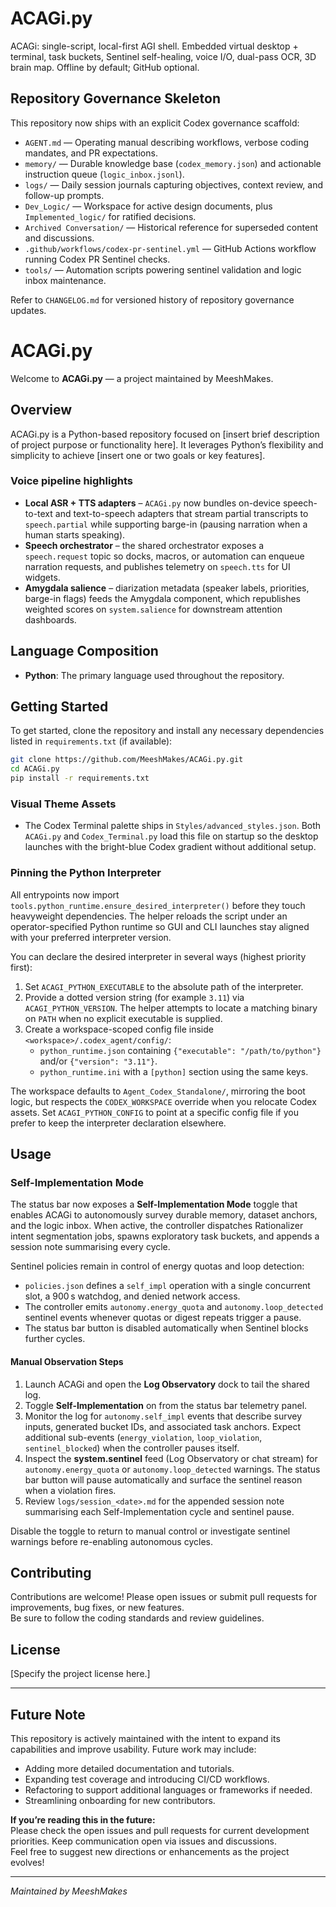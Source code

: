 # ACAGi.py

ACAGi: single-script, local-first AGI shell. Embedded virtual desktop + terminal, task buckets, Sentinel self-healing, voice I/O, dual-pass OCR, 3D brain map. Offline by default; GitHub optional.

## Repository Governance Skeleton
This repository now ships with an explicit Codex governance scaffold:
- `AGENT.md` — Operating manual describing workflows, verbose coding mandates, and PR expectations.
- `memory/` — Durable knowledge base (`codex_memory.json`) and actionable instruction queue (`logic_inbox.jsonl`).
- `logs/` — Daily session journals capturing objectives, context review, and follow-up prompts.
- `Dev_Logic/` — Workspace for active design documents, plus `Implemented_logic/` for ratified decisions.
- `Archived Conversation/` — Historical reference for superseded content and discussions.
- `.github/workflows/codex-pr-sentinel.yml` — GitHub Actions workflow running Codex PR Sentinel checks.
- `tools/` — Automation scripts powering sentinel validation and logic inbox maintenance.

Refer to `CHANGELOG.md` for versioned history of repository governance updates.

# ACAGi.py

Welcome to **ACAGi.py** — a project maintained by MeeshMakes.

## Overview

ACAGi.py is a Python-based repository focused on [insert brief description of project purpose or functionality here].
It leverages Python’s flexibility and simplicity to achieve [insert one or two goals or key features].

### Voice pipeline highlights

- **Local ASR + TTS adapters** – `ACAGi.py` now bundles on-device speech-to-text
  and text-to-speech adapters that stream partial transcripts to
  `speech.partial` while supporting barge-in (pausing narration when a human
  starts speaking).
- **Speech orchestrator** – the shared orchestrator exposes a
  `speech.request` topic so docks, macros, or automation can enqueue narration
  requests, and publishes telemetry on `speech.tts` for UI widgets.
- **Amygdala salience** – diarization metadata (speaker labels, priorities,
  barge-in flags) feeds the Amygdala component, which republishes weighted
  scores on `system.salience` for downstream attention dashboards.

## Language Composition

- **Python**: The primary language used throughout the repository.

## Getting Started

To get started, clone the repository and install any necessary dependencies listed in `requirements.txt` (if available):

```bash
git clone https://github.com/MeeshMakes/ACAGi.py.git
cd ACAGi.py
pip install -r requirements.txt
```

### Visual Theme Assets

- The Codex Terminal palette ships in `Styles/advanced_styles.json`. Both `ACAGi.py` and `Codex_Terminal.py` load this file on startup so the desktop launches with the bright-blue Codex gradient without additional setup.

### Pinning the Python Interpreter

All entrypoints now import `tools.python_runtime.ensure_desired_interpreter()`
before they touch heavyweight dependencies. The helper reloads the script under
an operator-specified Python runtime so GUI and CLI launches stay aligned with
your preferred interpreter version.

You can declare the desired interpreter in several ways (highest priority
first):

1. Set `ACAGI_PYTHON_EXECUTABLE` to the absolute path of the interpreter.
2. Provide a dotted version string (for example `3.11`) via
   `ACAGI_PYTHON_VERSION`. The helper attempts to locate a matching binary on
   `PATH` when no explicit executable is supplied.
3. Create a workspace-scoped config file inside
   `<workspace>/.codex_agent/config/`:
   - `python_runtime.json` containing `{"executable": "/path/to/python"}`
     and/or `{"version": "3.11"}`.
   - `python_runtime.ini` with a `[python]` section using the same keys.

The workspace defaults to `Agent_Codex_Standalone/`, mirroring the boot logic,
but respects the `CODEX_WORKSPACE` override when you relocate Codex assets. Set
`ACAGI_PYTHON_CONFIG` to point at a specific config file if you prefer to keep
the interpreter declaration elsewhere.

## Usage

### Self-Implementation Mode

The status bar now exposes a **Self-Implementation Mode** toggle that enables
ACAGi to autonomously survey durable memory, dataset anchors, and the logic
inbox. When active, the controller dispatches Rationalizer intent segmentation
jobs, spawns exploratory task buckets, and appends a session note summarising
every cycle.

Sentinel policies remain in control of energy quotas and loop detection:

- `policies.json` defines a `self_impl` operation with a single concurrent slot,
  a 900 s watchdog, and denied network access.
- The controller emits `autonomy.energy_quota` and `autonomy.loop_detected`
  sentinel events whenever quotas or digest repeats trigger a pause.
- The status bar button is disabled automatically when Sentinel blocks further
  cycles.

#### Manual Observation Steps

1. Launch ACAGi and open the **Log Observatory** dock to tail the shared log.
2. Toggle **Self-Implementation** on from the status bar telemetry panel.
3. Monitor the log for `autonomy.self_impl` events that describe survey inputs,
   generated bucket IDs, and associated task anchors. Expect additional
   sub-events (`energy_violation`, `loop_violation`, `sentinel_blocked`) when
   the controller pauses itself.
4. Inspect the **system.sentinel** feed (Log Observatory or chat stream) for
   `autonomy.energy_quota` or `autonomy.loop_detected` warnings. The status bar
   button will pause automatically and surface the sentinel reason when a
   violation fires.
5. Review `logs/session_<date>.md` for the appended session note summarising
   each Self-Implementation cycle and sentinel pause.

Disable the toggle to return to manual control or investigate sentinel
warnings before re-enabling autonomous cycles.

## Contributing

Contributions are welcome! Please open issues or submit pull requests for improvements, bug fixes, or new features.  
Be sure to follow the coding standards and review guidelines.

## License

[Specify the project license here.]

---

## Future Note

This repository is actively maintained with the intent to expand its capabilities and improve usability. Future work may include:

- Adding more detailed documentation and tutorials.
- Expanding test coverage and introducing CI/CD workflows.
- Refactoring to support additional languages or frameworks if needed.
- Streamlining onboarding for new contributors.

**If you’re reading this in the future:**  
Please check the open issues and pull requests for current development priorities. Keep communication open via issues and discussions.  
Feel free to suggest new directions or enhancements as the project evolves!

---

_Maintained by MeeshMakes_

